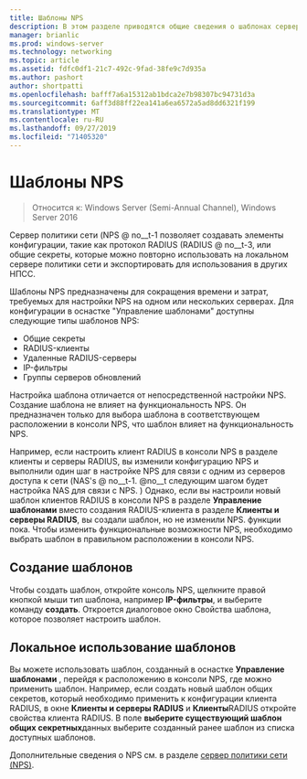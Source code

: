 ```yaml
---
title: Шаблоны NPS
description: В этом разделе приводятся общие сведения о шаблонах серверов политики сети в Windows Server 2016.
manager: brianlic
ms.prod: windows-server
ms.technology: networking
ms.topic: article
ms.assetid: fdfc0df1-21c7-492c-9fad-38fe9c7d935a
ms.author: pashort
author: shortpatti
ms.openlocfilehash: bafff7a6a15312ab1bdca2e7b98307bc94731d3a
ms.sourcegitcommit: 6aff3d88ff22ea141a6ea6572a5ad8dd6321f199
ms.translationtype: MT
ms.contentlocale: ru-RU
ms.lasthandoff: 09/27/2019
ms.locfileid: "71405320"
---
```

# <a name="nps-templates"></a>Шаблоны NPS

>Относится к: Windows Server (Semi-Annual Channel), Windows Server 2016

Сервер политики сети \(NPS @ no__t-1 позволяет создавать элементы конфигурации, такие как протокол RADIUS \(RADIUS @ no__t-3, или общие секреты, которые можно повторно использовать на локальном сервере политики сети и экспортировать для использования в других НПСС.

Шаблоны NPS предназначены для сокращения времени и затрат, требуемых для настройки NPS на одном или нескольких серверах. Для конфигурации в оснастке "Управление шаблонами" доступны следующие типы шаблонов NPS:

- Общие секреты
- RADIUS-клиенты
- Удаленные RADIUS-серверы
- IP-фильтры
- Группы серверов обновлений

Настройка шаблона отличается от непосредственной настройки NPS. Создание шаблона не влияет на функциональность NPS. Он предназначен только для выбора шаблона в соответствующем расположении в консоли NPS, что шаблон влияет на функциональность NPS. 

Например, если настроить клиент RADIUS в консоли NPS в разделе клиенты и серверы RADIUS, вы изменили конфигурацию NPS и выполнили один шаг в настройке NPS для связи с одним из серверов доступа к сети \(NAS's @ no__t-1. @no__t следующим шагом будет настройка NAS для связи с NPS. \) Однако, если вы настроили новый шаблон клиентов RADIUS в консоли NPS в разделе **Управление шаблонами** вместо создания RADIUS-клиента в разделе **Клиенты и серверы RADIUS**, вы создали шаблон, но не изменили NPS. функции пока. Чтобы изменить функциональные возможности NPS, необходимо выбрать шаблон в правильном расположении в консоли NPS.

## <a name="creating-templates"></a>Создание шаблонов

Чтобы создать шаблон, откройте консоль NPS, щелкните правой кнопкой мыши тип шаблона, например **IP-фильтры**, и выберите команду **создать**. Откроется диалоговое окно Свойства шаблона, которое позволяет настроить шаблон.

## <a name="using-templates-locally"></a>Локальное использование шаблонов

Вы можете использовать шаблон, созданный в оснастке **Управление шаблонами** , перейдя к расположению в консоли NPS, где можно применить шаблон. Например, если создать новый шаблон общих секретов, который необходимо применить к конфигурации клиента RADIUS, в окне **Клиенты и серверы RADIUS** и **Клиенты**RADIUS откройте свойства клиента RADIUS. В поле **выберите существующий шаблон общих секретных**данных выберите созданный ранее шаблон из списка доступных шаблонов.

Дополнительные сведения о NPS см. в разделе [сервер политики сети (NPS)](nps-top.md).

